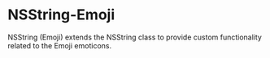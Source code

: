 NSString-Emoji
==============

NSString (Emoji) extends the NSString class to provide custom functionality related to the Emoji emoticons.
